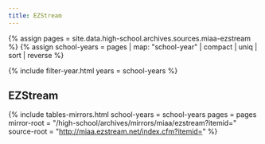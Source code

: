```yaml
---
title: EZStream
---
```


{% assign pages = site.data.high-school.archives.sources.miaa-ezstream %}
{% assign school-years = pages | map: "school-year" | compact | uniq | sort | reverse %}

{% include filter-year.html
  years = school-years %}

## EZStream

{% include tables-mirrors.html
  school-years = school-years
  pages = pages
  mirror-root = "/high-school/archives/mirrors/miaa/ezstream?itemid="
  source-root = "http://miaa.ezstream.net/index.cfm?itemid=" %}
